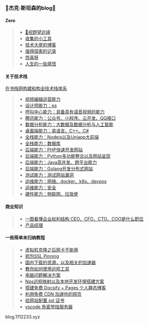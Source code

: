 ### 👋杰克·斯坦森的blog👋

#### Zero

> * [🔭视野望远镜](Note/index/index.md)
> * [收集的小工具](Note/index/tools.md)
> * [技术大佬的博客](Note/index/jie-shao.md)
> * [值得探索的记录](Note/index/explorer.md)
> * [惊喜呀](Note/index/Surprise.md)
> * [人生的一些感悟](Note/index/Think.md)





#### 关于技术栈

[在书栈网构建和构全技术栈体系](https://www.bookstack.cn/)

> * [视频编辑运营能力](Note/TechN/Video.md)
> * [设计师能力：ps](Note/TechN/design.md)
> * [呼叫中心能力：具备具有语音视频的能力](Note/TechN/CallCenter.md)
> * [腾讯能力：公众号、小程序、云开发、QQ接口](Note/TechN/Tencent.md)
> * [数据分析能力：大数据及数据分析与人工智能](Note/TechN/BigData.md)
> * [桌面端能力：易语言、C++、C#](Note/TechN/Epl.md)
> * [全栈能力：Nodejs以及Uniapp大前端](Note/TechN/Nodejs.md)
> * [全栈能力：数据库](Note/TechN/Databases.md)
> * [后端能力：PHP快速开发网站](Note/TechN/php.md)
> * [后端能力：Python多功能整合以及网站呈现](Note/TechN/python.md)
> * [后端能力：Java高并发、跨平台能力](Note/TechN/Java.md)
> * [后端能力：Golang开发分布式网站](Note/TechN/Golang.md)
> * [测试能力：测试网站漏洞](Note/TechN/Test.md)
> * [运维能力：网络、docker、k8s、devpos](Note/TechN/network.md)
> * [运维能力：安全](Note/TechN/Safe.md)
> * [硬件能力：物联网、垃圾佬](Note/TechN/Hardware.md)



#### 商业知识
> * [一图看懂企业权利结构 CEO、CFO、CTO、COO是什么职位](Note/tx_company/compay_jiagou.md)
> * [产品经理](Note/tx_company/product.md)





#### 一些简单未归纳教程

> * [虚拟机克隆之后网卡不能用](Note/Doc/VMware_Network.md)
> * [抓包SSL Pinning](Note/Doc/ssl_Pinning.md)
> * [国内下载的资源，以及相关的加速器](Note/Doc/download.md)
> * [教你如何使用远程工具](Note/Doc/yuan-cheng.md)
> * [电脑问题解决方案](Note/Service/s1.md)
> * [Nps远程映射以及本地开发环境搭建方案](Note/Service/nps.md)
> * [搭建免费 Docsify + Pages 个人静态博客](new-blog/README.md)
> * [利用免费 CDN 加速你的网页](speedup-web/speedup-web.md)
> * [给网站配置 ssl 证书](ssl-ngnix/README.md)
> * [vscode 免密登陆服务器](vscode-ssh/vscode-ssh.md)





blog.1112233.xyz
